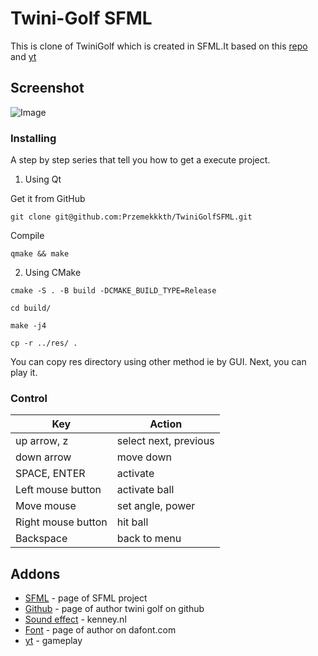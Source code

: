 # Twini-Golf SFML
This is clone of TwiniGolf which is created in SFML.It based on this [repo](https://github.com/PolyMarsDev/Twini-Golf) and [yt](https://www.youtube.com/watch?v=iEn0ozP-jxc&ab_channel=PolyMars)

## Screenshot
![Image](https://user-images.githubusercontent.com/28188300/222953464-29a078e1-2df0-4ec9-b7c7-3bad2d1998c5.gif)

### Installing
A step by step series  that tell you how to get a execute project.

1) Using Qt

Get it from GitHub
```
git clone git@github.com:Przemekkkth/TwiniGolfSFML.git
```
Compile
```
qmake && make
```

2) Using CMake

```
cmake -S . -B build -DCMAKE_BUILD_TYPE=Release
```
```
cd build/
```
```
make -j4
```
```
cp -r ../res/ .
```
You can copy res directory using other method ie by GUI. Next, you can play it.

### Control

|     Key       | Action        |
| ------------- | ------------- |
| up arrow, z             | select next, previous  |
| down arrow         | move down  |
| SPACE, ENTER             | activate  |
| Left mouse button           | activate ball  |
| Move mouse            | set angle, power  |
| Right mouse button           | hit ball  |
| Backspace           | back to menu  |

## Addons
* [SFML](https://www.sfml-dev.org/) - page of SFML project
* [Github](https://github.com/PolyMarsDev) - page of author twini golf on github
* [Sound effect](https://www.kenney.nl/) - kenney.nl
* [Font](https://www.dafont.com/craftron-gaming.d6128) - page of author on dafont.com
* [yt](https://youtu.be/yet749PrGvQ) - gameplay
